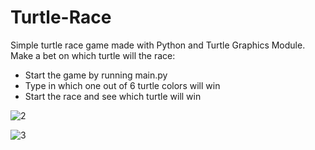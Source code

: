 # Turtle-Race

Simple turtle race game made with Python and Turtle Graphics Module.
Make a bet on which turtle will the race:

* Start the game by running main.py
* Type in which one out of 6 turtle colors will win
* Start the race and see which turtle will win


![2](https://user-images.githubusercontent.com/120604052/211208644-303deeed-feca-4728-8278-9d5b909001be.png)


![3](https://user-images.githubusercontent.com/120604052/211208697-65fb4d99-f82f-44f9-b13e-f187732173d9.png)
